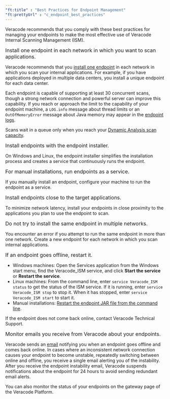```yaml
---
"ft:title" : "Best Practices for Endpoint Management"
"ft:prettyUrl" : "c_endpoint_best_practices"
---
```


Veracode recommends that you comply with these best practices for managing your endpoints to make the most effective use of Veracode Internal Scanning Management (ISM).

<p><span style="font-size: medium;">Install one endpoint in each network in which you want to scan applications.</span></p>

Veracode recommends that you [install one endpoint](https://docs.veracode.com/r/t_create_endpoint) in each network in which you scan your internal applications. For example, if you have applications deployed in multiple data centers, you install a unique endpoint for each data center.

Each endpoint is capable of supporting at least 30 concurrent scans, though a strong network connection and powerful server can improve this capability. If you reach or approach the limit to the capability of your endpoint machine, a `LOG.info` message about thread limits or an `OutOfMemoryError` message about Java memory may appear in the [endpoint logs](https://docs.veracode.com/r/t_view_endpoint_logs).

Scans wait in a queue only when you reach your [Dynamic Analysis scan capacity](https://docs.veracode.com/r/Dynamic_Analysis_Scan_Capacity).

<p><span style="font-size: medium;">Install endpoints with the endpoint installer.</span></p>

On Windows and Linux, the endpoint installer simplifies the installation process and creates a service that continuously runs the endpoint.

<p><span style="font-size: medium;">For manual installations, run endpoints as a service.</span></p>

If you manually install an endpoint, configure your machine to run the endpoint as a service.

<p><span style="font-size: medium;">Install endpoints close to the target applications.</span></p>

To minimize network latency, install your endpoints in close proximity to the applications you plan to use the endpoint to scan.

<p><span style="font-size: medium;">Do not try to install the same endpoint in multiple networks.</span></p>

You encounter an error if you attempt to run the same endpoint in more than one network. Create a new endpoint for each network in which you scan internal applications.

<p><span style="font-size: medium;">If an endpoint goes offline, restart it.</span></p>
   
- Windows machines: Open the Services application from the Windows start menu, find the Veracode_ISM service, and click **Start the service** or **Restart the service**.
- Linux machines: From the command line, enter `service Veracode_ISM status` to get the status of the ISM service. If it is running, enter `service Veracode_ISM stop` to stop it. When it has stopped, enter `service Veracode_ISM start` to start it.
- Manual installations: [Restart the endpoint JAR file from the command line](https://docs.veracode.com/r/t_configure_endpoint_manual).

If the endpoint does not come back online, contact Veracode Technical Support.

<p><span style="font-size: medium;">Monitor emails you receive from Veracode about your endpoints.</span></p>

Veracode sends an [email](https://docs.veracode.com/r/c_ism_notifications) notifying you when an endpoint goes offline and comes back online. In cases where an inconsistent network connection causes your endpoint to become unstable, repeatedly switching between online and offline, you receive a single email alerting you of the instability. After you receive the endpoint instability email, Veracode suspends notifications about the endpoint for 24 hours to avoid sending redundant email alerts.

You can also monitor the status of your endpoints on the gateway page of the Veracode Platform.

